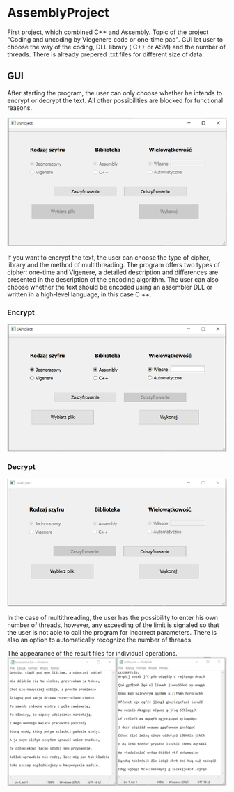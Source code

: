 # AssemblyProject
First project, which combined C++ and Assembly. Topic of the project "Coding and uncoding by Viegenere code or one-time pad". GUI let user to choose the way of the coding, DLL library ( C++ or ASM) and the number of threads. There is already prepered .txt files for different size of data. 

## GUI
After starting the program, the user can only choose whether he intends to encrypt or decrypt the text. All other possibilities are blocked for functional reasons.

<img src="/gui.png">

If you want to encrypt the text, the user can choose the type of cipher, library and the method of multithreading. The program offers two types of cipher: one-time and Vigenere, a detailed description and differences are presented in the description of the encoding algorithm. The user can also choose whether the text should be encoded using an assembler DLL or written in a high-level language, in this case C ++.

### Encrypt
<img src="/1.png" >

### Decrypt
<img src="/2.png" >

In the case of multithreading, the user has the possibility to enter his own number of threads, however, any exceeding of the limit is signaled so that the user is not able to call the program for incorrect parameters. There is also an option to automatically recognize the number of threads.


The appearance of the result files for individual operations.
<img src="/3.png" >

